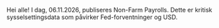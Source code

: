 Hei alle! I dag, 06.11.2026, publiseres Non-Farm Payrolls. Dette er kritisk sysselsettingsdata som påvirker Fed-forventninger og USD.
